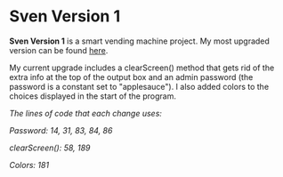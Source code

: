 # Sven Version 1

**Sven Version 1** is a smart vending machine project. My most upgraded version can be found [here](https://repl.it/@KristinProudfoo/Java-Sven-version-1-Updated).

My current upgrade includes a clearScreen() method that gets rid of the extra info at the top of the output box 
and an admin password (the password is a constant set to "applesauce"). I also added colors to the choices 
displayed in the start of the program. 


*The lines of code that each change uses:*

*Password: 14, 31, 83, 84, 86*

*clearScreen(): 58, 189*

*Colors: 181*
